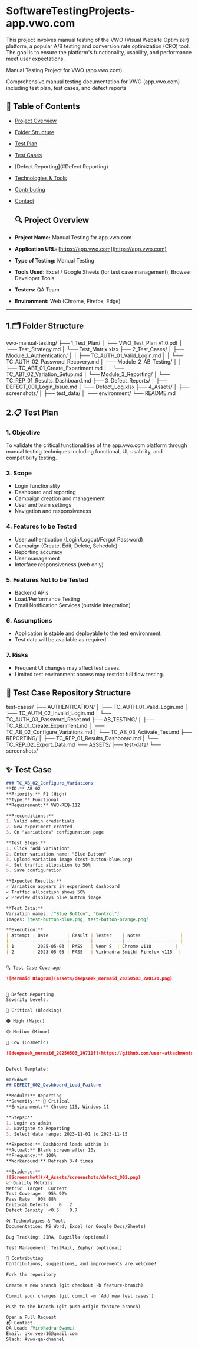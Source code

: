 # SoftwareTestingProjects-app.vwo.com
This project involves manual testing of the VWO (Visual Website Optimizer) platform, a popular A/B testing and conversion rate optimization (CRO) tool. The goal is to ensure the platform's functionality, usability, and performance meet user expectations.

Manual Testing Project for VWO (app.vwo.com)

Comprehensive manual testing documentation for VWO (app.vwo.com) including test plan, test cases, and defect reports

## 📌 Table of Contents

- [Project Overview](#project-overview)
- [Folder Structure](#folder-structure)
- [Test Plan](#test-plan)
- [Test Cases](#test-cases)
- [Defect Reporting](#Defect Reporting)
- [Technologies & Tools](#technologies--tools)
- [Contributing](#contributing)
- [Contact](#contact)

  ## 🔍 Project Overview

- **Project Name:** Manual Testing for app.vwo.com  
- **Application URL:** [https://app.vwo.com](https://app.vwo.com)  
- **Type of Testing:** Manual Testing  
- **Tools Used:** Excel / Google Sheets (for test case management), Browser Developer Tools  
- **Testers:** QA Team  
- **Environment:** Web (Chrome, Firefox, Edge)

---



## 1.🗂️ Folder Structure

vwo-manual-testing/
├── 1_Test_Plan/
│ ├── VWO_Test_Plan_v1.0.pdf
│ ├── Test_Strategy.md
│ └── Test_Matrix.xlsx
├── 2_Test_Cases/
│ ├── Module_1_Authentication/
│ │ ├── TC_AUTH_01_Valid_Login.md
│ │ └── TC_AUTH_02_Password_Recovery.md
│ ├── Module_2_AB_Testing/
│ │ ├── TC_ABT_01_Create_Experiment.md
│ │ └── TC_ABT_02_Variation_Setup.md
│ └── Module_3_Reporting/
│ └── TC_REP_01_Results_Dashboard.md
├── 3_Defect_Reports/
│ ├── DEFECT_001_Login_Issue.md
│ └── Defect_Log.xlsx
├── 4_Assets/
│ ├── screenshots/
│ ├── test_data/
│ └── environment/
└── README.md

## 2.📋 Test Plan

### 1. Objective
To validate the critical functionalities of the app.vwo.com platform through manual testing techniques including functional, UI, usability, and compatibility testing.

### 3. Scope
- Login functionality
- Dashboard and reporting
- Campaign creation and management
- User and team settings
- Navigation and responsiveness

### 4. Features to be Tested
- User authentication (Login/Logout/Forgot Password)
- Campaign (Create, Edit, Delete, Schedule)
- Reporting accuracy
- User management
- Interface responsiveness (web only)

### 5. Features Not to be Tested
- Backend APIs
- Load/Performance Testing
- Email Notification Services (outside integration)

### 6. Assumptions
- Application is stable and deployable to the test environment.
- Test data will be available as required.

### 7. Risks
- Frequent UI changes may affect test cases.
- Limited test environment access may restrict full flow testing.

## 📂 Test Case Repository Structure
test-cases/
├── AUTHENTICATION/
│ ├── TC_AUTH_01_Valid_Login.md
│ ├── TC_AUTH_02_Invalid_Login.md
│ └── TC_AUTH_03_Password_Reset.md
├── AB_TESTING/
│ ├── TC_AB_01_Create_Experiment.md
│ ├── TC_AB_02_Configure_Variations.md
│ └── TC_AB_03_Activate_Test.md
├── REPORTING/
│ ├── TC_REP_01_Results_Dashboard.md
│ └── TC_REP_02_Export_Data.md
└── ASSETS/
├── test-data/
└── screenshots/


## ✨ Test Case 
```markdown
### TC_AB_02_Configure_Variations
**ID:** AB-02  
**Priority:** P1 (High)  
**Type:** Functional  
**Requirement:** VWO-REQ-112  

**Preconditions:**
1. Valid admin credentials
2. New experiment created
3. On "Variations" configuration page

**Test Steps:**
1. Click "Add Variation"
2. Enter variation name: "Blue Button"
3. Upload variation image (test-button-blue.png)
4. Set traffic allocation to 50%
5. Save configuration

**Expected Results:**
✓ Variation appears in experiment dashboard  
✓ Traffic allocation shows 50%  
✓ Preview displays blue button image  

**Test Data:**  
Variation names: ["Blue Button", "Control"]  
Images: [test-button-blue.png, test-button-orange.png]  

**Execution:**
| Attempt | Date       | Result | Tester    | Notes               |
|---------|------------|--------|-----------|---------------------|
| 1       | 2025-05-03 | PASS   | Veer S  | Chrome v118         |
| 2       | 2023-05-03 | PASS   | Virbhadra Smith| Firefox v115  |


🔍 Test Case Coverage

![Mermaid Diagram](assets/deepseek_mermaid_20250503_2a0170.png)


🚨 Defect Reporting
Severity Levels:

🔴 Critical (Blocking)

🟠 High (Major)

🟡 Medium (Minor)

🔵 Low (Cosmetic)

![deepseek_mermaid_20250503_20711f](https://github.com/user-attachments/assets/1c8669be-52b8-46fe-a1f4-23d9d6b29dad)


Defect Template:

markdown
## DEFECT_002_Dashboard_Load_Failure

**Module:** Reporting  
**Severity:** 🔴 Critical  
**Environment:** Chrome 115, Windows 11  

**Steps:**
1. Login as admin
2. Navigate to Reporting
3. Select date range: 2023-11-01 to 2023-11-15

**Expected:** Dashboard loads within 3s  
**Actual:** Blank screen after 10s  
**Frequency:** 100%  
**Workaround:** Refresh 3-4 times  

**Evidence:**  
![Screenshot](/4_Assets/screenshots/defect_002.png)  
📈 Quality Metrics
Metric	Target	Current
Test Coverage	95%	92%
Pass Rate	90%	88%
Critical Defects	0	2
Defect Density	<0.5	0.7

🛠️ Technologies & Tools
Documentation: MS Word, Excel (or Google Docs/Sheets)

Bug Tracking: JIRA, Bugzilla (optional)

Test Management: TestRail, Zephyr (optional)

🤝 Contributing
Contributions, suggestions, and improvements are welcome!

Fork the repository

Create a new branch (git checkout -b feature-branch)

Commit your changes (git commit -m 'Add new test cases')

Push to the branch (git push origin feature-branch)

Open a Pull Request
📬 Contact
QA Lead: [Virbhadra Swami]
Email: gkw.veer16@gmail.com
Slack: #vwo-qa-channel

